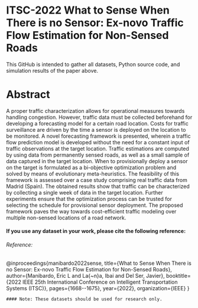 # ITSC-2022 What to Sense When There is no Sensor: Ex-novo Traffic Flow Estimation for Non-Sensed Roads

This GitHub is intended to gather all datasets, Python source code, and simulation results of the paper above.

# Abstract
A proper traffic characterization allows for operational measures towards handling congestion. However, traffic data must be collected beforehand for developing a forecasting model for a certain road location. Costs for traffic surveillance are driven by the time a sensor is deployed on the location to be monitored. A novel forecasting framework is presented, wherein a traffic flow prediction model is developed without the need for a constant input of traffic observations at the target location. Traffic estimations are computed by using data from permanently sensed roads, as well as a small sample of data captured in the target location. When to provisionally deploy a sensor on the target is formulated as a bi-objective optimization problem and solved by means of evolutionary meta-heuristics. The feasibility of this framework is assessed over a case study comprising real traffic data from Madrid (Spain). The obtained results show that traffic can be characterized by collecting a single week of data in the target location. Further experiments ensure that the optimization process can be trusted for selecting the schedule for provisional sensor deployment. The proposed framework paves the way towards cost-efficient traffic modeling over multiple non-sensed locations of a road network.

#### If you use any dataset in your work, please cite the following reference:
###### Reference:
@inproceedings{manibardo2022sense,
  title={What to Sense When There is no Sensor: Ex-novo Traffic Flow Estimation for Non-Sensed Roads},
  author={Manibardo, Eric L and La{\~n}a, Ibai and Del Ser, Javier},
  booktitle={2022 IEEE 25th International Conference on Intelligent Transportation Systems (ITSC)},
  pages={1668--1675},
  year={2022},
  organization={IEEE}
}

```
#### Note: These datasets should be used for research only.
